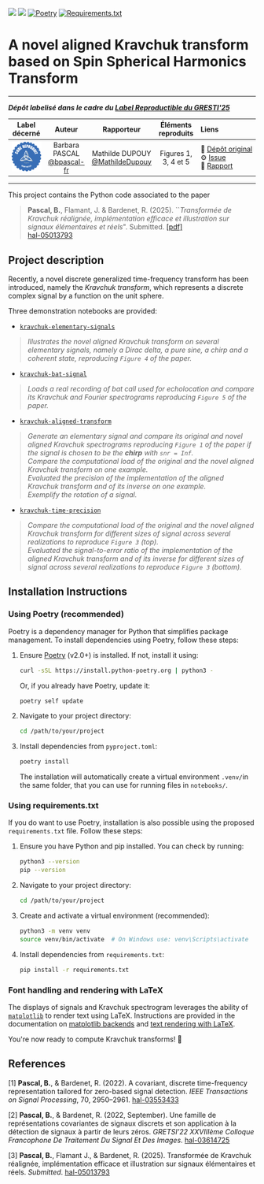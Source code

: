 [![](https://img.shields.io/badge/python-3.11+-blue.svg)](https://www.python.org/downloads/)
[![](https://img.shields.io/badge/poetry-v2.+-blue.svg)](https://python-poetry.org/)
[![Poetry](https://github.com/bpascal-fr/from-kravchuk-to-ssht/actions/workflows/install-with-poetry.yml/badge.svg?branch=main)](https://github.com/bpascal-fr/from-kravchuk-to-ssht/actions/workflows/install-with-poetry.yml)
[![Requirements.txt](https://github.com/bpascal-fr/from-kravchuk-to-ssht/actions/workflows/install-with-requirements.yml/badge.svg?branch=main)](https://github.com/bpascal-fr/from-kravchuk-to-ssht/actions/workflows/install-with-requirements.yml)

# A novel aligned Kravchuk transform based on Spin Spherical Harmonics Transform

<hr>

**_Dépôt labelisé dans le cadre du [Label Reproductible du GRESTI'25](https://gretsi.fr/colloque2025/recherche-reproductible/)_**

| Label décerné | Auteur | Rapporteur | Éléments reproduits | Liens |
|:-------------:|:------:|:----------:|:-------------------:|:------|
| ![](label_argent.png) | Barbara PASCAL<br>[@bpascal-fr](https://github.com/bpascal-fr) | Mathilde DUPOUY<br>[@MathildeDupouy](https://github.com/MathildeDupouy) |  Figures 1, 3, 4 et 5 | 📌&nbsp;[Dépôt&nbsp;original](https://github.com/bpascal-fr/from-kravchuk-to-ssht)<br>⚙️&nbsp;[Issue](https://github.com/GRETSI-2025/Label-Reproductible/issues/24)<br>📝&nbsp;[Rapport](https://github.com/akrah/test/tree/main/rapports/Rapport_issue_24) |

<hr>

This project contains the Python code associated to the paper

> **Pascal, B.**, Flamant, J. & Bardenet, R. (2025). ``*Transformée de Kravchuk réalignée, implémentation efficace et illustration sur signaux élémentaires et réels*". Submitted.  [[pdf]](paper/2025-kravchuk-ssht-hal.pdf)  
>  [hal-05013793](https://hal.science/hal-05013793)

## Project description

Recently, a novel discrete generalized time-frequency transform has been introduced, namely the *Kravchuk transform*, which represents a discrete complex signal by a function on the unit sphere.

Three demonstration notebooks are provided:

- [`kravchuk-elementary-signals`](notebooks/kravchuk-elementary-signals.ipynb)

> *Illustrates the novel aligned Kravchuk transform on several elementary signals, namely a Dirac delta, a pure sine, a chirp and a coherent state, reproducing `Figure 4` of the paper.*
 
- [`kravchuk-bat-signal`](notebooks/kravchuk-bat-signal.ipynb)

> *Loads a real recording of bat call used for echolocation and compare its Kravchuk and Fourier spectrograms reproducing `Figure 5` of the paper.*

- [`kravchuk-aligned-transform`](notebooks/kravchuk-aligned-transform.ipynb)

> *Generate an elementary signal and compare its original and novel aligned Kravchuk spectrograms reproducing `Figure 1` of the paper if the signal is chosen to be the **chirp** with `snr = Inf`.  
> Compare the computational load of the original and the novel aligned Kravchuk transform on one example.  
> Evaluated the precision of the implementation of the aligned Kravchuk transform and of its inverse on one example.  
> Exemplify the rotation of a signal.*

- [`kravchuk-time-precision`](notebooks/kravchuk-time-precision.ipynb)

> *Compare the computational load of the original and the novel aligned Kravchuk transform for different sizes of signal across several realizations to reproduce  `Figure 3` (top).  
> Evaluated the signal-to-error ratio of the implementation of the aligned Kravchuk transform and of its inverse for different sizes of signal across several realizations to reproduce `Figure 3` (bottom).*

## Installation Instructions

### Using Poetry (recommended)

Poetry is a dependency manager for Python that simplifies package management. To install dependencies using Poetry, follow these steps:

1. Ensure [Poetry](https://python-poetry.org/docs/) (v2.0+) is installed. If not, install it using:
   ```sh
   curl -sSL https://install.python-poetry.org | python3 -
   ```
   Or, if you already have Poetry, update it:
   ```sh
   poetry self update
   ```

2. Navigate to your project directory:
   ```sh
   cd /path/to/your/project
   ```

3. Install dependencies from `pyproject.toml`:
   ```sh
   poetry install
   ```
   The installation will automatically create a virtual environment ``.venv/``in the same folder, that you can use for running files in ``notebooks/``.

### Using requirements.txt

If you do want to use Poetry, installation is also possible using the proposed `requirements.txt` file.
Follow these steps:

1. Ensure you have Python and pip installed. You can check by running:
   ```sh
   python3 --version
   pip --version
   ```

2. Navigate to your project directory:
   ```sh
   cd /path/to/your/project
   ```

3. Create and activate a virtual environment (recommended):
   ```sh
   python3 -m venv venv
   source venv/bin/activate  # On Windows use: venv\Scripts\activate
   ```

4. Install dependencies from `requirements.txt`:
   ```sh
   pip install -r requirements.txt
   ```

### Font handling and rendering with LaTeX

The displays of signals and Kravchuk spectrogram leverages the ability of [`matplotlib`](https://matplotlib.org/) to render text using LaTeX. Instructions are provided in the documentation on [matplotlib backends](https://matplotlib.org/stable/install/dependencies.html#optional-dependencies) and [text rendering with LaTeX](https://matplotlib.org/stable/users/explain/text/usetex.html).

You're now ready to compute Kravchuk transforms! 🚀


## References

[1] **Pascal, B.**, & Bardenet, R. (2022). A covariant, discrete time-frequency representation tailored for zero-based signal detection. *IEEE Transactions on Signal Processing*, 70, 2950–2961. [hal-03553433](https://hal.archives-ouvertes.fr/hal-03553433/document)

[2] **Pascal, B.**, & Bardenet, R. (2022, September). Une famille de représentations covariantes de signaux discrets et son application à la détection de signaux à partir de leurs zéros. *GRETSI’22 XXVIIIème Colloque Francophone De Traitement Du Signal Et Des Images*. [hal-03614725](https://hal.archives-ouvertes.fr/hal-03614725/document)

[3] **Pascal, B.**, Flamant J., & Bardenet, R. (2025). Transformée de Kravchuk réalignée, implémentation efficace et illustration sur signaux élémentaires et réels. *Submitted*. [hal-05013793](https://hal.science/hal-05013793)
